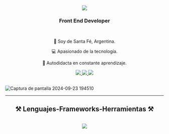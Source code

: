 <h1 align="center">
    <img src="https://readme-typing-svg.herokuapp.com/?font=Righteous&size=35&center=true&vCenter=true&width=500&height=70&duration=4000&lines=Hola!+👋;+Soy+Diego+Rodríguez!;" />
</h1>

<h3 align="center">Front End Developer</h3>

<br/>

<div align="center">
 
📍 Soy de Santa Fé, Argentina. 
 
💻 Apasionado de la tecnología.

📙 Autodidacta en constante aprendizaje.

 </div>

 <div align="center"> 
  <a href="mailto:diiegor98@gmail.com">
    <img src="https://img.shields.io/badge/Gmail-333333?style=for-the-badge&logo=gmail&logoColor=red" />
  </a>
  <a href="https://www.linkedin.com/in/diiegorodriguez/" target="_blank">
    <img src="https://img.shields.io/badge/LinkedIn-0077B5?style=for-the-badge&logo=linkedin&logoColor=white" target="_blank" />
  </a>
  <a href="https://diegorodriguez-portfolio.netlify.app/" target="_blank">
     <img src="https://img.shields.io/badge/Portfolio-FF5722?style=for-the-badge&logo=todoist&logoColor=white" target="_blank" /> 
  </a>
</div>

<br/>

![Captura de pantalla 2024-09-23 194510](https://github.com/user-attachments/assets/ee6c52a3-8748-4ce8-b5d4-4001db5beb3e)

<hr/>

<h2 align="center">⚒️ Lenguajes-Frameworks-Herramientas ⚒️</h2>
<br/>
<div align="center">
    <img src="https://skillicons.dev/icons?i=html,css,js,react,ts,materialui,tailwind,bootstrap,git,github,nodejs,npm,vite,webpack" />
</div>


